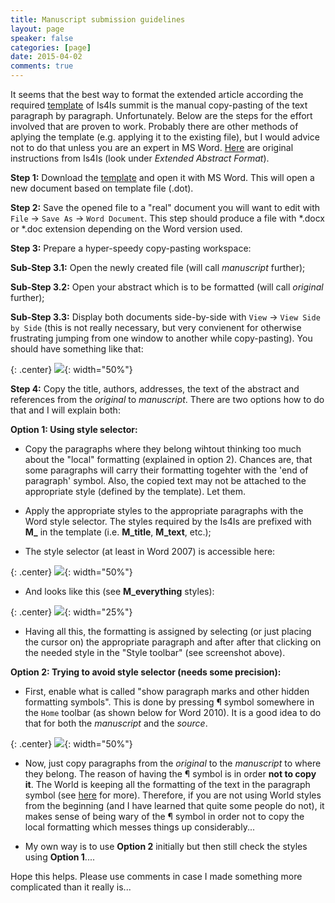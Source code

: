 ```yaml
---
title: Manuscript submission guidelines
layout: page
speaker: false
categories: [page]
date: 2015-04-02
comments: true
---
```


It seems that the best way to format the extended article according the required [template](http://sci.fo/isisword) of Is4Is summit is the manual copy-pasting of the text paragraph by paragraph. Unfortunately. Below are the steps for the effort involved that are proven to work. Probably there are other methods of aplying the template (e.g. applying it to the existing file), but I would advice not to do that unless you are an expert in MS Word. [Here](http://sciforum.net/conference/isis-summit-vienna-2015/page/instructions) are original instructions from Is4Is (look under *Extended Abstract Format*).

**Step 1:** Download the [template](http://sci.fo/isisword) and open it with MS Word. This will open a new document based on template file (.dot).

**Step 2:** Save the opened file to a "real" document you will want to edit with `File` -> `Save As` -> `Word Document`. This step should produce a file with *.docx or *.doc extension depending on the Word version used.

**Step 3:** Prepare a hyper-speedy copy-pasting workspace:

**Sub-Step 3.1:** Open the newly created file (will call *manuscript* further);

**Sub-Step 3.2:** Open your abstract which is to be formatted (will call *original* further);

**Sub-Step 3.3:** Display both documents side-by-side with `View` -> `View Side by Side` (this is not really necessary, but very convienent for otherwise frustrating jumping from one window to another while copy-pasting). You should have something like that:

{: .center}
![]({{site.baseurl}}/img/misc/side_by_side_view.png){: width="50%"}

**Step 4:** Copy the title, authors, addresses, the text of the abstract and references from the *original* to *manuscript*. There are two options how to do that and I will explain both:

**Option 1: Using style selector:**

* Copy the paragraphs where they belong wihtout thinking too much about the "local" formatting (explained in option 2). Chances are, that some paragraphs will carry their formatting togehter with the 'end of paragraph' symbol. Also, the copied text may not be attached to the appropriate style (defined by the template). Let them.

* Apply the appropriate styles to the appropriate paragraphs with the Word style selector. The styles required by the Is4Is are prefixed with **M_** in the template (i.e. **M_title**, **M_text**, etc.);

* The style selector (at least in Word 2007) is accessible here:

{: .center}
![]({{site.baseurl}}/img/misc/style_selector.png){: width="50%"}

* And looks like this (see **M_everything** styles):

{: .center}
![]({{site.baseurl}}/img/misc/styles_toolbar.png){: width="25%"}

* Having all this, the formatting is assigned by selecting (or just placing the cursor on) the appropriate paragraph and after after that clicking on the needed style in the "Style toolbar"  (see screenshot above).

**Option 2: Trying to avoid style selector (needs some precision):**

* First, enable what is called "show paragraph marks and other hidden formatting symbols". This is done by pressing &#182; symbol somewhere in the `Home` toolbar (as shown below for Word 2010). It is a good idea to do that for both the *manuscript* and the *source*.

{: .center}
![]({{site.baseurl}}/img/misc/formatting_sign.png){: width="50%"}

* Now, just copy paragraphs from the *original* to the *manuscript* to where they belong. The reason of having the  &#182; symbol is in order **not to copy it**. The World is keeping all the formatting of the text in the paragraph symbol (see [here](http://word.tips.net/T000168_Understanding_How_Word_Stores_Paragraph_Formatting.html) for more). Therefore, if you are not using World styles from the beginning (and I have learned that quite some people do not), it makes sense of being wary of the &#182; symbol in order not to copy the local formatting which messes things up considerably...

* My own way is to use **Option 2** initially but then still check the styles using **Option 1**....

Hope this helps. Please use comments in case I made something more complicated than it really is...